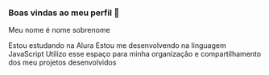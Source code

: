 ### Boas vindas ao meu perfil 💙

Meu nome é nome sobrenome

Estou estudando na Alura
Estou me desenvolvendo na linguagem JavaScript
Utilizo esse espaço para minha organização e compartilhamento dos meu projetos desenvolvidos

<!--
**Nykzim/Nykzim** is a ✨ _special_ ✨ repository because its `README.md` (this file) appears on your GitHub profile.

